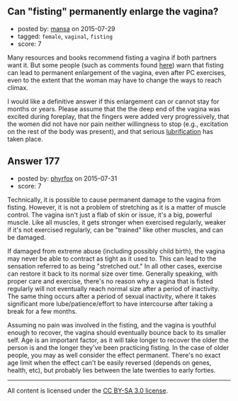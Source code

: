 ## Can "fisting" permanently enlarge the vagina?

- posted by: [mansa](https://stackexchange.com/users/6703925/mansa) on 2015-07-29
- tagged: `female`, `vaginal`, `fisting`
- score: 7

Many resources and books recommend fisting a vagina if both partners want it. But some people (such as comments found [here](http://www.dodsonandross.com/forum/topics/can-large-dildoes-cause-permanenet-vaginal-stretching)) warn that fisting can lead to permanent enlargement of the vagina, even after PC exercises, even to the extent that the woman may have to change the ways to reach climax.

I would like a definitive answer if this enlargement can or cannot stay for months or years. Please assume that the the deep end of the vagina was excited during foreplay, that the fingers were added very progressively, that the women did not have nor pain neither willingness to stop (e.g., excitation on the rest of the body was present), and that serious [lubrification](http://sexuality.stackexchange.com/q/80/201) has taken place.



## Answer 177

- posted by: [phyrfox](https://stackexchange.com/users/2445234/phyrfox) on 2015-07-31
- score: 7

Technically, it is possible to cause permanent damage to the vagina from fisting. However, it is not a problem of stretching as it is a matter of muscle control. The vagina isn't just a flab of skin or issue, it's a big, powerful muscle. Like all muscles, it gets stronger when exercised regularly, weaker if it's not exercised regularly, can be "trained" like other muscles, and can be damaged.

If damaged from extreme abuse (including possibly child birth), the vagina may never be able to contract as tight as it used to. This can lead to the sensation referred to as being "stretched out." In all other cases, exercise can restore it back to its normal size over time. Generally speaking, with proper care and exercise, there's no reason why a vagina that is fisted regularly will not eventually reach normal size after a period of inactivity. The same thing occurs after a period of sexual inactivity, where it takes significant more lube/patience/effort to have intercourse after taking a break for a few months.

Assuming no pain was involved in the fisting, and the vagina is youthful enough to recover, the vagina should eventually bounce back to its smaller self. Age is an important factor, as it will take longer to recover the older the person is and the longer they've been practicing fisting. In the case of older people, you may as well consider the effect permanent. There's no exact age limit when the effect can't be easily reversed (depends on genes, health, etc), but probably lies between the late twenties to early forties.



---

All content is licensed under the [CC BY-SA 3.0 license](https://creativecommons.org/licenses/by-sa/3.0/).

